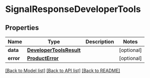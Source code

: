 # SignalResponseDeveloperTools

## Properties
Name | Type | Description | Notes
------------ | ------------- | ------------- | -------------
**data** | [**DeveloperToolsResult**](DeveloperToolsResult.md) |  | [optional] 
**error** | [**ProductError**](ProductError.md) |  | [optional] 

[[Back to Model list]](../README.md#documentation-for-models) [[Back to API list]](../README.md#documentation-for-api-endpoints) [[Back to README]](../README.md)

